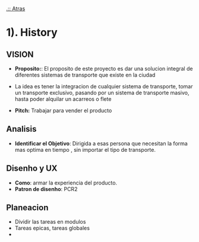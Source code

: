 [.:: Atras](https://github.com/wizanchez/team_losdos)

# 1). History

## VISION

- **Proposito:**: El proposito de este proyecto es dar una solucion integral de diferentes sistemas de transporte que existe en la ciudad
- La idea es tener la integracion de cualquier sistema de transporte, tomar un transporte exclusivo, pasando por un sistema de transporte masivo, hasta poder alquilar un acarreos o flete

- **Pitch:** Trabajar para vender el producto

## Analisis

- **Identificar el Objetivo**: Dirigida a esas persona que necesitan la forma mas optima en tiempo , sin importar el tipo de transporte.

## Disenho y UX

- **Como**: armar la experiencia del producto.
- **Patron de disenho**: PCR2

## Planeacion

- Dividir las tareas en modulos
- Tareas epicas, tareas globales
-
